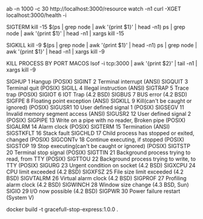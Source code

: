 ab -n 1000 -c 30 http://localhost:3000/resource
watch -n1 curl -XGET localhost:3000/health -i

SIGTERM
kill -15 $(ps | grep node | awk '{print $1}' | head -n1)
ps | grep node | awk '{print $1}' | head -n1 | xargs kill -15

SIGKILL
kill -9 $(ps | grep node | awk '{print $1}' | head -n1)
ps | grep node | awk '{print $1}' | head -n1 | xargs kill -9




KILL PROCESS BY PORT MACOS
lsof -i tcp:3000 | awk '{print $2}' | tail -n1 | xargs kill -9


SIGHUP	1	Hangup (POSIX)
SIGINT	2	Terminal interrupt (ANSI)
SIGQUIT	3	Terminal quit (POSIX)
SIGILL	4	Illegal instruction (ANSI)
SIGTRAP	5	Trace trap (POSIX)
SIGIOT	6	IOT Trap (4.2 BSD)
SIGBUS	7	BUS error (4.2 BSD)
SIGFPE	8	Floating point exception (ANSI)
SIGKILL	9	Kill(can't be caught or ignored) (POSIX)
SIGUSR1	10	User defined signal 1 (POSIX)
SIGSEGV	11	Invalid memory segment access (ANSI)
SIGUSR2	12	User defined signal 2 (POSIX)
SIGPIPE	13	Write on a pipe with no reader, Broken pipe (POSIX)
SIGALRM	14	Alarm clock (POSIX)
SIGTERM	15	Termination (ANSI)
SIGSTKFLT	16	Stack fault
SIGCHLD	17	Child process has stopped or exited, changed (POSIX)
SIGCONTv	18	Continue executing, if stopped (POSIX)
SIGSTOP	19	Stop executing(can't be caught or ignored) (POSIX)
SIGTSTP	20	Terminal stop signal (POSIX)
SIGTTIN	21	Background process trying to read, from TTY (POSIX)
SIGTTOU	22	Background process trying to write, to TTY (POSIX)
SIGURG	23	Urgent condition on socket (4.2 BSD)
SIGXCPU	24	CPU limit exceeded (4.2 BSD)
SIGXFSZ	25	File size limit exceeded (4.2 BSD)
SIGVTALRM	26	Virtual alarm clock (4.2 BSD)
SIGPROF	27	Profiling alarm clock (4.2 BSD)
SIGWINCH	28	Window size change (4.3 BSD, Sun)
SIGIO	29	I/O now possible (4.2 BSD)
SIGPWR	30	Power failure restart (System V)


docker build -t gracefull-stop-express:1.0.0 .